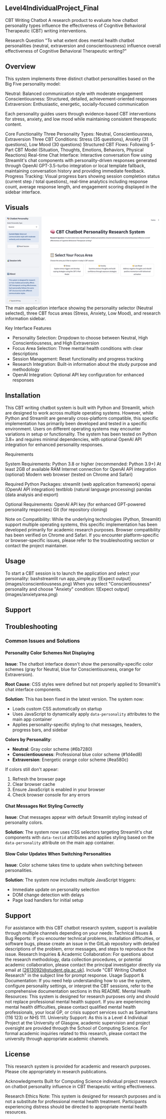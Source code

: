## Level4IndividualProject_Final


CBT Writing Chatbot
A research product to evaluate how chatbot personality types influence the effectiveness of Cognitive Behavioral Therapeutic (CBT) writing interventions.

Research Question
"To what extent does mental health chatbot personalities (neutral, extraversion and conscientiousness) influence overall effectiveness of Cognitive Behavioral Therapeutic writing?"
## Overview
This system implements three distinct chatbot personalities based on the Big Five personality model:

Neutral: Balanced communication style with moderate engagement
Conscientiousness: Structured, detailed, achievement-oriented responses
Extraversion: Enthusiastic, energetic, socially-focused communication

Each personality guides users through evidence-based CBT interventions for stress, anxiety, and low mood while maintaining consistent therapeutic content.


Core Functionality
Three Personality Types: Neutral, Conscientiousness, Extraversion
Three CBT Conditions: Stress (35 questions), Anxiety (31 questions), Low Mood (30 questions)
Structured CBT Flows: Following 5-Part CBT Model (Situation, Thoughts, Emotions, Behaviors, Physical Reactions)
Real-time Chat Interface: Interactive conversation flow using Streamlit's chat components with personality-driven responses generated through OpenAI GPT-3.5-turbo integration or local template fallback, maintaining conversation history and providing immediate feedback.
Progress Tracking: Visual progress bars showing session completion status (current step / total questions), real-time analytics including response count, average response length, and engagement scoring displayed in the sidebar interface.

## Visuals
![Chatbot Interface](images/interface-screenshot.png)
The main application interface showing the personality selector (Neutral selected), three CBT focus areas (Stress, Anxiety, Low Mood), and research information sidebar.

Key Interface Features

- Personality Selection: Dropdown to choose between Neutral, High Conscientiousness, and High Extraversion
- Focus Area Selection: Three mental health conditions with clear descriptions
- Session Management: Reset functionality and progress tracking
- Research Integration: Built-in information about the study purpose and methodology
- OpenAI Integration: Optional API key configuration for enhanced responses

## Installation
This CBT writing chatbot system is built with Python and Streamlit, which are designed to work across multiple operating systems. However, while Python and Streamlit are generally cross-platform compatible, this specific implementation has primarily been developed and tested in a specific environment. Users on different operating systems may encounter variations in setup or functionality. The system has been tested on Python 3.8+ and requires minimal dependencies, with optional OpenAI API integration for enhanced personality responses.

Requirements

System Requirements:
Python 3.8 or higher (recommended: Python 3.9+)
At least 2GB of available RAM
Internet connection for OpenAI API integration (optional)
Modern web browser (tested on Chrome and Safari)

Required Python Packages:
streamlit (web application framework)
openai (OpenAI API integration)
textblob (natural language processing)
pandas (data analysis and export)

Optional Requirements:
OpenAI API key (for enhanced GPT-powered personality responses)
Git (for repository cloning)

Note on Compatibility: While the underlying technologies (Python, Streamlit) support multiple operating systems, this specific implementation has been developed primarily for academic research purposes. Browser compatibility has been verified on Chrome and Safari. If you encounter platform-specific or browser-specific issues, please refer to the troubleshooting section or contact the project maintainer.

## Usage

To start a CBT session is to launch the application and select your personality:
bashstreamlit run app_simple.py
![Expect output] (images/conscientiousness.png) 
When you select "Conscientiousness" personality and choose "Anxiety" condition:
![Expect output] (images/anxietyarea.png)

## Support

## Troubleshooting

### Common Issues and Solutions

#### Personality Color Schemes Not Displaying
**Issue**: The chatbot interface doesn't show the personality-specific color schemes (gray for Neutral, blue for Conscientiousness, orange for Extraversion).

**Root Cause**: CSS styles were defined but not properly applied to Streamlit's chat interface components.

**Solution**: This has been fixed in the latest version. The system now:
- Loads custom CSS automatically on startup
- Uses JavaScript to dynamically apply `data-personality` attributes to the main app container
- Applies personality-specific styling to chat messages, headers, progress bars, and sidebar

**Colors by Personality**:
- **Neutral**: Gray color scheme (#6b7280)
- **Conscientiousness**: Professional blue color scheme (#1d4ed8) 
- **Extraversion**: Energetic orange color scheme (#ea580c)

If colors still don't appear:
1. Refresh the browser page
2. Clear browser cache
3. Ensure JavaScript is enabled in your browser
4. Check browser console for any errors

#### Chat Messages Not Styling Correctly
**Issue**: Chat messages appear with default Streamlit styling instead of personality colors.

**Solution**: The system now uses CSS selectors targeting Streamlit's chat components with `data-testid` attributes and applies styling based on the `data-personality` attribute on the main app container.

#### Slow Color Updates When Switching Personalities
**Issue**: Color scheme takes time to update when switching between personalities.

**Solution**: The system now includes multiple JavaScript triggers:
- Immediate update on personality selection
- DOM change detection with delays
- Page load handlers for initial setup

## Support

For assistance with this CBT chatbot research system, support is available through multiple channels depending on your needs:
Technical Issues & Bug Reports: If you encounter technical problems, installation difficulties, or software bugs, please create an issue in the GitLab repository with detailed descriptions of the problem, error messages, and steps to reproduce the issue.
Research Inquiries & Academic Collaboration: For questions about the research methodology, data collection procedures, or potential academic collaboration, please contact the principal investigator directly via email at [2613092l@student.gla.ac.uk]. Include "CBT Writing Chatbot Research" in the subject line for prompt response.
Usage Support & Documentation: If you need help understanding how to use the system, configure personality settings, or interpret the CBT sessions, refer to the comprehensive documentation sections in this README.
Mental Health Resources: This system is designed for research purposes only and should not replace professional mental health support. If you are experiencing mental health difficulties, please contact qualified mental health professionals, your local GP, or crisis support services such as Samaritans (116 123) or NHS 111.
University Support: As this is a Level 4 Individual Project at the University of Glasgow, academic supervision and project oversight are provided through the School of Computing Science. For formal academic inquiries related to this research, please contact the university through appropriate academic channels.



## License
This research system is provided for academic and research purposes. Please cite appropriately in research publications.

Acknowledgments
Built for Computing Science individual project research on chatbot personality influence in CBT therapeutic writing effectiveness.

Research Ethics Note: This system is designed for research purposes and is not a substitute for professional mental health treatment. Participants experiencing distress should be directed to appropriate mental health resources.